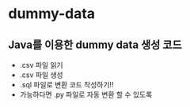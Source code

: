# dummy-data

## Java를 이용한 dummy data 생성 코드
- .csv 파일 읽기
- .csv 파일 생성
- .sql 파일로 변환 코드 작성하기!!
- 가능하다면 .py 파일로 자동 변환 할 수 있도록
